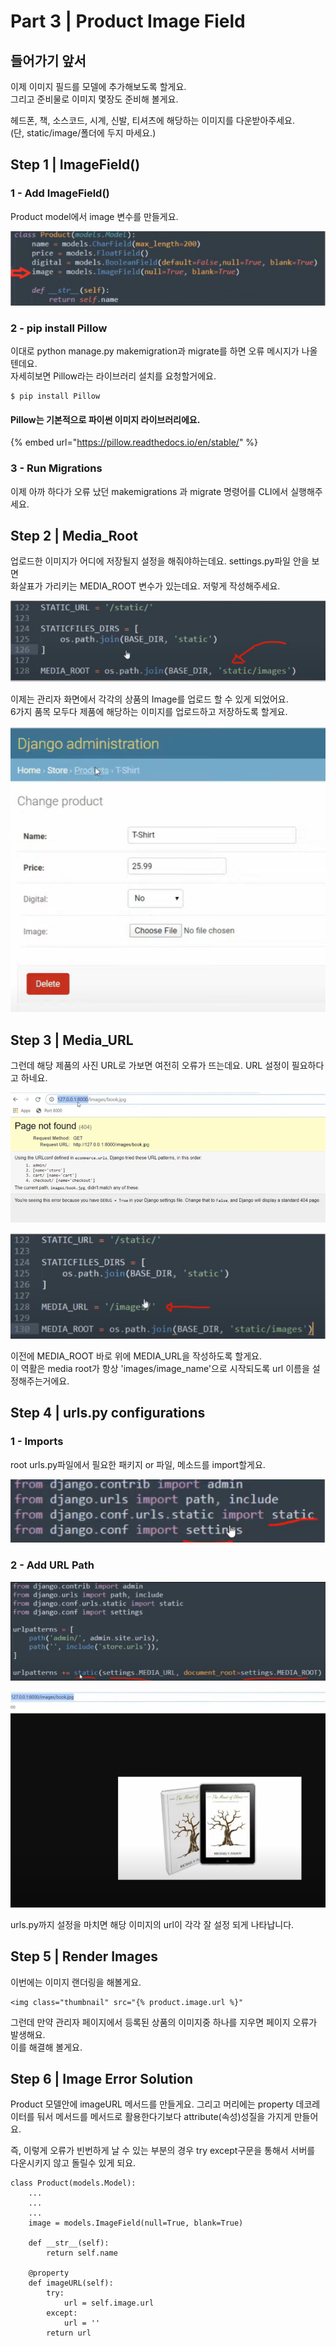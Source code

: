 # Part 3 \| Product Image Field

## 들어가기 앞서 

이제 이미지 필드를 모델에 추가해보도록 할게요.  
그리고 준비물로 이미지 몇장도 준비해 볼게요. 

헤드폰, 책, 소스코드, 시계, 신발, 티셔츠에 해당하는 이미지를 다운받아주세요.  
\(단, static/image/폴더에 두지 마세요.\)  


## Step 1 \| ImageField\(\)

### 1 - Add ImageField\(\)

Product model에서 image 변수를 만들게요. 

![](../../../../.gitbook/assets/image%20%28468%29.png)

### 2 - pip install Pillow

이대로 python manage.py makemigration과 migrate를 하면 오류 메시지가 나올텐데요.   
자세히보면 Pillow라는 라이브러리 설치를 요청할거에요. 

```text
$ pip install Pillow
```

#### Pillow는 기본적으로 파이썬 이미지 라이브러리에요. 

{% embed url="https://pillow.readthedocs.io/en/stable/" %}

### 3 - Run Migrations

이제 아까 하다가 오류 났던 makemigrations 과 migrate 명령어를 CLI에서 실행해주세요.



## Step 2 \| Media\_Root

업로드한 이미지가 어디에 저장될지 설정을 해줘야하는데요. settings.py파일 안을 보면   
화살표가 가리키는 MEDIA\_ROOT 변수가 있는데요. 저렇게 작성해주세요.

![](../../../../.gitbook/assets/image%20%28474%29.png)

이제는 관리자 화면에서 각각의 상품의 Image를 업로드 할 수 있게 되었어요.  
6가지 품목 모두다 제품에 해당하는 이미지를 업로드하고 저장하도록 할게요. 

![](../../../../.gitbook/assets/image%20%28430%29.png)



## Step 3 \| Media\_URL

그런데 해당 제품의 사진 URL로 가보면 여전히 오류가 뜨는데요. URL 설정이 필요하다고 하네요.

![](../../../../.gitbook/assets/image%20%28458%29.png)



![](../../../../.gitbook/assets/image%20%28427%29.png)

이전에 MEDIA\_ROOT 바로 위에 MEDIA\_URL을 작성하도록 할게요.  
이 역활은 media root가 항상 'images/image\_name'으로 시작되도록 url 이름을 설정해주는거에요. 

## Step 4 \| urls.py configurations

### 1 - Imports

root urls.py파일에서 필요한 패키지 or 파일, 메소드를 import할게요. 

![](../../../../.gitbook/assets/image%20%28443%29.png)

### 2 - Add URL Path

![](../../../../.gitbook/assets/image%20%28446%29.png)

![](../../../../.gitbook/assets/image%20%28421%29.png)

urls.py까지 설정을 마치면 해당 이미지의 url이 각각 잘 설정 되게 나타납니다.

## Step 5 \| Render Images

이번에는 이미지 랜더링을 해볼게요. 

```text
<img class="thumbnail" src="{% product.image.url %}"
```

그런데 만약 관리자 페이지에서 등록된 상품의 이미지중 하나를 지우면 페이지 오류가 발생해요.   
이를 해결해 볼게요. 

## Step 6 \| Image Error Solution

Product 모델안에 imageURL 메서드를 만들게요. 그리고 머리에는 property 데코레이터를 둬서 메서드를 메서드로 활용한다기보다 attribute\(속성\)성질을 가지게 만들어요.   
  
즉, 이렇게 오류가 빈번하게 날 수 있는 부분의 경우 try except구문을 통해서 서버를 다운시키지 않고 돌릴수 있게 되요.

```text
class Product(models.Model):
	...
	...
	...
	image = models.ImageField(null=True, blank=True)

	def __str__(self):
		return self.name

	@property
	def imageURL(self):
		try:
			url = self.image.url
		except:
			url = ''
		return url
```

